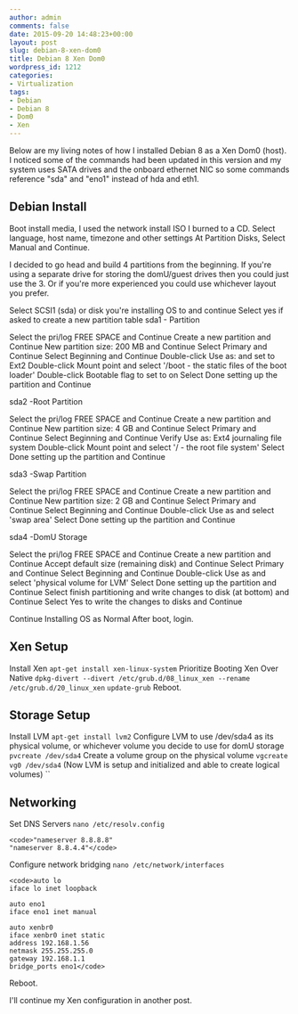 ```yaml
---
author: admin
comments: false
date: 2015-09-20 14:48:23+00:00
layout: post
slug: debian-8-xen-dom0
title: Debian 8 Xen Dom0
wordpress_id: 1212
categories:
- Virtualization
tags:
- Debian
- Debian 8
- Dom0
- Xen
---
```


Below are my living notes of how I installed Debian 8 as a Xen Dom0 (host). I noticed some of the commands had been updated in this version and my system uses SATA drives and the onboard ethernet NIC so some commands reference "sda" and "eno1" instead of hda and eth1.


## Debian Install


Boot install media, I used the network install ISO I burned to a CD.
Select language, host name, timezone and other settings
At Partition Disks, Select Manual and Continue.


I decided to go head and build 4 partitions from the beginning. If you're using a separate drive for storing the domU/guest drives then you could just use the 3. Or if you're more experienced you could use whichever layout you prefer.


Select SCSI1 (sda) or disk you're installing OS to and continue
Select yes if asked to create a new partition table
sda1 - Partition


Select the pri/log FREE SPACE and Continue
Create a new partition and Continue
New partition size: 200 MB and Continue
Select Primary and Continue
Select Beginning and Continue
Double-click Use as: and set to Ext2
Double-click Mount point and select '/boot - the static files of the boot loader'
Double-click Bootable flag to set to on
Select Done setting up the partition and Continue


sda2 -Root Partition


Select the pri/log FREE SPACE and Continue
Create a new partition and Continue
New partition size: 4 GB and Continue
Select Primary and Continue
Select Beginning and Continue
Verify Use as: Ext4 journaling file system
Double-click Mount point and select '/ - the root file system'
Select Done setting up the partition and Continue


sda3 -Swap Partition


Select the pri/log FREE SPACE and Continue
Create a new partition and Continue
New partition size: 2 GB and Continue
Select Primary and Continue
Select Beginning and Continue
Double-click Use as and select 'swap area'
Select Done setting up the partition and Continue


sda4 -DomU Storage


Select the pri/log FREE SPACE and Continue
Create a new partition and Continue
Accept default size (remaining disk) and Continue
Select Primary and Continue
Select Beginning and Continue
Double-click Use as and select 'physical volume for LVM'
Select Done setting up the partition and Continue
Select finish partitioning and write changes to disk (at bottom) and Continue
Select Yes to write the changes to disks and Continue


Continue Installing OS as Normal
After boot, login.


## Xen Setup


Install Xen
`apt-get install xen-linux-system`
Prioritize Booting Xen Over Native
`dpkg-divert --divert /etc/grub.d/08_linux_xen --rename /etc/grub.d/20_linux_xen`
`update-grub`
Reboot.


## Storage Setup


Install LVM
`apt-get install lvm2`
Configure LVM to use /dev/sda4 as its physical volume, or whichever volume you decide to use for domU storage
`pvcreate /dev/sda4`
Create a volume group on the physical volume
`vgcreate vg0 /dev/sda4`
(Now LVM is setup and initialized and able to create logical volumes)
``


## Networking


Set DNS Servers
`nano /etc/resolv.config`

    
    <code>"nameserver 8.8.8.8"
    "nameserver 8.8.4.4"</code>


Configure network bridging
`nano /etc/network/interfaces`

    
    <code>auto lo
    iface lo inet loopback
    
    auto eno1
    iface eno1 inet manual
    
    auto xenbr0
    iface xenbr0 inet static
    address 192.168.1.56
    netmask 255.255.255.0
    gateway 192.168.1.1
    bridge_ports eno1</code>


Reboot.

I'll continue my Xen configuration in another post.
